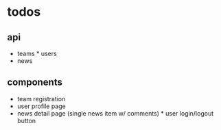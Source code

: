 # todos
## api
* teams
* users
* news

## components
* team registration
* user profile page
* news detail page (single news item w/ comments)
* user login/logout button

